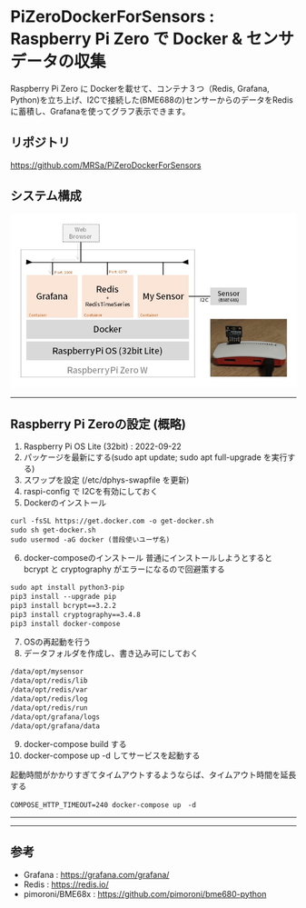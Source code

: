 # PiZeroDockerForSensors : Raspberry Pi Zero で Docker & センサデータの収集
Raspberry Pi Zero に Dockerを載せて、コンテナ３つ（Redis, Grafana, Python)を立ち上げ、I2Cで接続した(BME688の)センサーからのデータをRedisに蓄積し、Grafanaを使ってグラフ表示できます。

## リポジトリ
https://github.com/MRSa/PiZeroDockerForSensors

## システム構成
![System Image](https://github.com/MRSa/PiZeroDockerForSensors/blob/main/pics/pizero.jpg?raw=true)


---------------------------------------

## Raspberry Pi Zeroの設定 (概略)
1. Raspberry Pi OS Lite (32bit) : 2022-09-22
2. パッケージを最新にする(sudo apt update; sudo apt full-upgrade を実行する)
3. スワップを設定 (/etc/dphys-swapfile を更新)
4. raspi-config で I2Cを有効にしておく
5. Dockerのインストール
```
curl -fsSL https://get.docker.com -o get-docker.sh
sudo sh get-docker.sh
sudo usermod -aG docker (普段使いユーザ名)
```
6. docker-composeのインストール
普通にインストールしようとすると bcrypt と cryptography がエラーになるので回避策する
```
sudo apt install python3-pip
pip3 install --upgrade pip
pip3 install bcrypt==3.2.2
pip3 install cryptography==3.4.8
pip3 install docker-compose
```
7. OSの再起動を行う
8. データフォルダを作成し、書き込み可にしておく
```
/data/opt/mysensor
/data/opt/redis/lib
/data/opt/redis/var
/data/opt/redis/log
/data/opt/redis/run
/data/opt/grafana/logs
/data/opt/grafana/data
```
9. docker-compose build する
10. docker-compose up -d してサービスを起動する

起動時間がかかりすぎてタイムアウトするようならば、タイムアウト時間を延長する
```
COMPOSE_HTTP_TIMEOUT=240 docker-compose up　-d
```

---------------------------------------


---------------------------------------
## 参考
- Grafana : https://grafana.com/grafana/
- Redis : https://redis.io/
- pimoroni/BME68x : https://github.com/pimoroni/bme680-python

